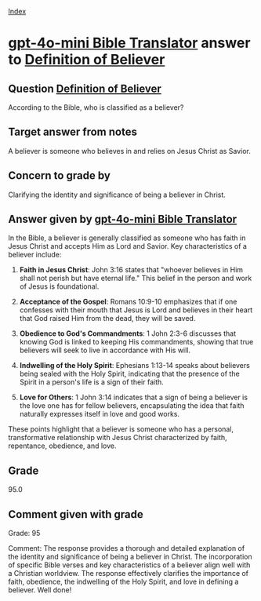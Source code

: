 
[Index](../../index.md)
# [gpt-4o-mini Bible Translator](../../answering_models/gpt-4o-mini_Bible_Translator.md) answer to [Definition of Believer](../../questions/Definition_of_Believer.md)

## Question [Definition of Believer](../../questions/Definition_of_Believer.md)
According to the Bible, who is classified as a believer?

## Target answer from notes
A believer is someone who believes in and relies on Jesus Christ as Savior.

## Concern to grade by
Clarifying the identity and significance of being a believer in Christ.

## Answer given by [gpt-4o-mini Bible Translator](../../answering_models/gpt-4o-mini_Bible_Translator.md)
In the Bible, a believer is generally classified as someone who has faith in Jesus Christ and accepts Him as Lord and Savior. Key characteristics of a believer include:

1. **Faith in Jesus Christ**: John 3:16 states that "whoever believes in Him shall not perish but have eternal life." This belief in the person and work of Jesus is foundational.

2. **Acceptance of the Gospel**: Romans 10:9-10 emphasizes that if one confesses with their mouth that Jesus is Lord and believes in their heart that God raised Him from the dead, they will be saved.

3. **Obedience to God's Commandments**: 1 John 2:3-6 discusses that knowing God is linked to keeping His commandments, showing that true believers will seek to live in accordance with His will.

4. **Indwelling of the Holy Spirit**: Ephesians 1:13-14 speaks about believers being sealed with the Holy Spirit, indicating that the presence of the Spirit in a person's life is a sign of their faith.

5. **Love for Others**: 1 John 3:14 indicates that a sign of being a believer is the love one has for fellow believers, encapsulating the idea that faith naturally expresses itself in love and good works.

These points highlight that a believer is someone who has a personal, transformative relationship with Jesus Christ characterized by faith, repentance, obedience, and love.

## Grade
95.0

## Comment given with grade
Grade: 95

Comment: The response provides a thorough and detailed explanation of the identity and significance of being a believer in Christ. The incorporation of specific Bible verses and key characteristics of a believer align well with a Christian worldview. The response effectively clarifies the importance of faith, obedience, the indwelling of the Holy Spirit, and love in defining a believer. Well done!
